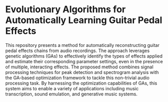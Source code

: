 # Evolutionary Algorithms for Automatically Learning Guitar Pedal Effects

This repository presents a method for automatically reconstructing guitar pedal effects chains from audio recordings. 
The approach leverages genetic algorithms (GAs) to effectively identify the types of effects applied and estimate their corresponding parameter settings, even in the presence of multiple, interacting effects. 
The proposed method combines signal processing techniques for peak detection and spectrogram analysis with the GA-based optimization framework to tackle this non-trivial audio processing task. 
By harnessing the optimization capabilities of GAs, this system aims to enable a variety of applications including music transcription, sound emulation, and generative music systems.
